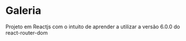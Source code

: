 # Galeria
Projeto em Reactjs com o intuito de aprender a utilizar a versão 6.0.0 do react-router-dom
